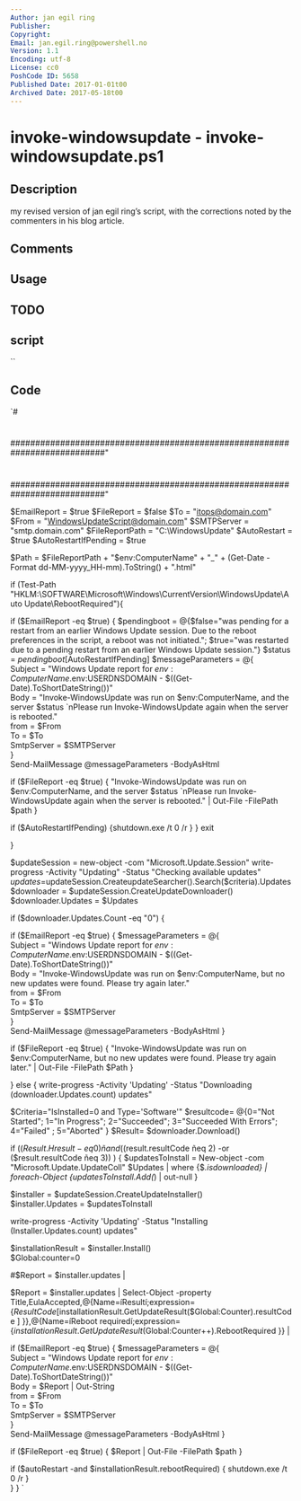 ```yaml
---
Author: jan egil ring
Publisher: 
Copyright: 
Email: jan.egil.ring@powershell.no
Version: 1.1
Encoding: utf-8
License: cc0
PoshCode ID: 5658
Published Date: 2017-01-01t00
Archived Date: 2017-05-18t00
---
```


# invoke-windowsupdate - invoke-windowsupdate.ps1

## Description

my revised version of jan egil ring’s script, with the corrections noted by the commenters in his blog article.

## Comments



## Usage



## TODO



## script

``

## Code

`#
 #
 ###########################################################################"
 #
 #
 #
 #
 #
 #
 ###########################################################################"
 
 
 $EmailReport = $true
 $FileReport = $false
 $To = "itops@domain.com"
 $From = "WindowsUpdateScript@domain.com"
 $SMTPServer = "smtp.domain.com"
 $FileReportPath = "C:\WindowsUpdate\"
 $AutoRestart = $true
 $AutoRestartIfPending = $true
 
 $Path = $FileReportPath + "$env:ComputerName" + "_" + (Get-Date -Format dd-MM-yyyy_HH-mm).ToString() + ".html"
 
 if (Test-Path "HKLM:\SOFTWARE\Microsoft\Windows\CurrentVersion\WindowsUpdate\Auto Update\RebootRequired"){
 
 if ($EmailReport -eq $true) {
 $pendingboot = @{$false="was pending for a restart from an earlier Windows Update session. Due to the reboot preferences in the script, a reboot was not initiated."; $true="was restarted due to a pending restart from an earlier Windows Update session."}
 $status = $pendingboot[$AutoRestartIfPending]
  $messageParameters = @{                        
                 Subject = "Windows Update report for $env:ComputerName.$env:USERDNSDOMAIN - $((Get-Date).ToShortDateString())"                        
                 Body = "Invoke-WindowsUpdate was run on $env:ComputerName, and the server $status `nPlease run Invoke-WindowsUpdate again when the server is rebooted."               
                 from = $From                        
                 To = $To                      
                 SmtpServer = $SMTPServer                         
             }                        
             Send-MailMessage @messageParameters -BodyAsHtml
 
 if ($FileReport -eq $true) {
 "Invoke-WindowsUpdate was run on $env:ComputerName, and the server $status `nPlease run Invoke-WindowsUpdate again when the server is rebooted." | Out-File -FilePath $path
 }
 
 if ($AutoRestartIfPending) {shutdown.exe /t 0 /r }  }
 exit
 			
 }
 
 $updateSession = new-object -com "Microsoft.Update.Session"
 write-progress -Activity "Updating" -Status "Checking available updates"   
 $updates=$updateSession.CreateupdateSearcher().Search($criteria).Updates
 $downloader = $updateSession.CreateUpdateDownloader()          
 $downloader.Updates = $Updates
 
 if ($downloader.Updates.Count -eq "0") {
 
 if ($EmailReport -eq $true) {
  $messageParameters = @{                        
                 Subject = "Windows Update report for $env:ComputerName.$env:USERDNSDOMAIN - $((Get-Date).ToShortDateString())"                        
                 Body = "Invoke-WindowsUpdate was run on $env:ComputerName, but no new updates were found. Please try again later."               
                 from = $From                        
                 To = $To                      
                 SmtpServer = $SMTPServer                         
             }                        
             Send-MailMessage @messageParameters -BodyAsHtml
 			}
 			
 if ($FileReport -eq $true) {
 "Invoke-WindowsUpdate was run on $env:ComputerName, but no new updates were found. Please try again later." | Out-File -FilePath $Path
 }
 
 }
 else
 {
 write-progress -Activity 'Updating' -Status "Downloading $($downloader.Updates.count) updates"  
 
 $Criteria="IsInstalled=0 and Type='Software'" 
 $resultcode= @{0="Not Started"; 1="In Progress"; 2="Succeeded"; 3="Succeeded With Errors"; 4="Failed" ; 5="Aborted" }
 $Result= $downloader.Download()
 
 if (($Result.Hresult -eq 0) ñand (($result.resultCode ñeq 2) -or ($result.resultCode ñeq 3)) ) {
        $updatesToInstall = New-object -com "Microsoft.Update.UpdateColl"
        $Updates | where {$_.isdownloaded} | foreach-Object {$updatesToInstall.Add($_) | out-null 
 }
 
 $installer = $updateSession.CreateUpdateInstaller()       
 $installer.Updates = $updatesToInstall
 
 write-progress -Activity 'Updating' -Status "Installing $($Installer.Updates.count) updates"        
 
 $installationResult = $installer.Install()        
 $Global:counter=0       
 
 #$Report = $installer.updates | 
 
 $Report = $installer.updates |
         Select-Object -property Title,EulaAccepted,@{Name=íResultí;expression={$ResultCode[$installationResult.GetUpdateResult($Global:Counter).resultCode ] }},@{Name=íReboot requiredí;expression={$installationResult.GetUpdateResult($Global:Counter++).RebootRequired }} |
 
 
 if ($EmailReport -eq $true) {
  $messageParameters = @{                        
                 Subject = "Windows Update report for $env:ComputerName.$env:USERDNSDOMAIN - $((Get-Date).ToShortDateString())"                        
                 Body =  $Report | Out-String                 
                 from = $From                        
                 To = $To                      
                 SmtpServer = $SMTPServer                         
             }                        
             Send-MailMessage @messageParameters -BodyAsHtml
 			}
 
 if ($FileReport -eq $true) {
 $Report | Out-File -FilePath $path
 }
 
 if ($autoRestart -and $installationResult.rebootRequired) { shutdown.exe /t 0 /r }       
 }
 }
`

